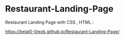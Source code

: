 # Restaurant-Landing-Page
Restaurant Landing Page with CSS , HTML :

https://belal0-0rezk.github.io/Restaurant-Landing-Page/

